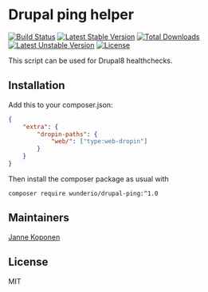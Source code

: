 # Drupal ping helper
[![Build Status](https://travis-ci.org/wunderio/drupal-ping.svg?branch=master)](https://travis-ci.org/wunderio/drupal-ping) [![Latest Stable Version](https://poser.pugx.org/wunderio/drupal-ping/v/stable)](https://packagist.org/packages/wunderio/drupal-ping) [![Total Downloads](https://poser.pugx.org/wunderio/drupal-ping/downloads)](https://packagist.org/packages/wunderio/drupal-ping) [![Latest Unstable Version](https://poser.pugx.org/wunderio/drupal-ping/v/unstable)](https://packagist.org/packages/wunderio/drupal-ping) [![License](https://poser.pugx.org/wunderio/drupal-ping/license)](https://packagist.org/packages/wunderio/drupal-ping)

This script can be used for Drupal8 healthchecks.

## Installation
Add this to your composer.json:
```json
{
    "extra": {
        "dropin-paths": {
            "web/": ["type:web-dropin"]
        }
    }
}
```

Then install the composer package as usual with
```
composer require wunderio/drupal-ping:^1.0
```


## Maintainers
[Janne Koponen](https://github.com/tharna)

## License
MIT
